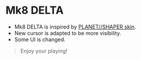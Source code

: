 # Mk8 DELTA
* Mk8 DELTA is inspired by [PLANET//SHAPER skin](https://osu.ppy.sh/community/forums/topics/370401).
* New cursor is adapted to be more visibility.
* Some UI is changed.

> Enjoy your playing!
